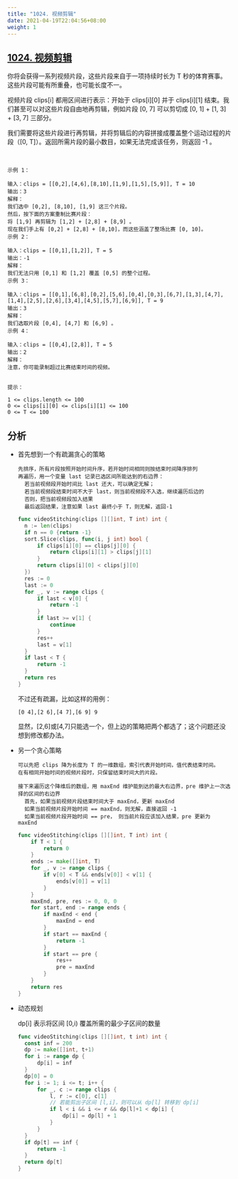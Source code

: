 ```yaml
---
title: "1024. 视频剪辑"
date: 2021-04-19T22:04:56+08:00
weight: 1
---
```


## [1024. 视频剪辑](https://leetcode-cn.com/problems/video-stitching)
你将会获得一系列视频片段，这些片段来自于一项持续时长为 T 秒的体育赛事。这些片段可能有所重叠，也可能长度不一。

视频片段 clips[i] 都用区间进行表示：开始于 clips[i][0] 并于 clips[i][1] 结束。我们甚至可以对这些片段自由地再剪辑，例如片段 [0, 7] 可以剪切成 [0, 1] + [1, 3] + [3, 7] 三部分。

我们需要将这些片段进行再剪辑，并将剪辑后的内容拼接成覆盖整个运动过程的片段（[0, T]）。返回所需片段的最小数目，如果无法完成该任务，则返回 -1 。

 
```
示例 1：

输入：clips = [[0,2],[4,6],[8,10],[1,9],[1,5],[5,9]], T = 10
输出：3
解释：
我们选中 [0,2], [8,10], [1,9] 这三个片段。
然后，按下面的方案重制比赛片段：
将 [1,9] 再剪辑为 [1,2] + [2,8] + [8,9] 。
现在我们手上有 [0,2] + [2,8] + [8,10]，而这些涵盖了整场比赛 [0, 10]。
示例 2：

输入：clips = [[0,1],[1,2]], T = 5
输出：-1
解释：
我们无法只用 [0,1] 和 [1,2] 覆盖 [0,5] 的整个过程。
示例 3：

输入：clips = [[0,1],[6,8],[0,2],[5,6],[0,4],[0,3],[6,7],[1,3],[4,7],[1,4],[2,5],[2,6],[3,4],[4,5],[5,7],[6,9]], T = 9
输出：3
解释： 
我们选取片段 [0,4], [4,7] 和 [6,9] 。
示例 4：

输入：clips = [[0,4],[2,8]], T = 5
输出：2
解释：
注意，你可能录制超过比赛结束时间的视频。
 

提示：

1 <= clips.length <= 100
0 <= clips[i][0] <= clips[i][1] <= 100
0 <= T <= 100
```
## 分析
- 首先想到一个有疏漏贪心的策略
  ```
  先排序，所有片段按照开始时间升序，若开始时间相同则按结束时间降序排列
  再遍历，用一个变量 last 记录已选区间所能达到的右边界：
    若当前视频段开始时间比 last 还大，可以确定无解；
    若当前视频段结束时间不大于 last，则当前视频段不入选，继续遍历后边的
    否则，把当前视频段加入结果
    最后返回结果，注意如果 last 最终小于 T，则无解，返回-1
  ```

  ```go
  func videoStitching(clips [][]int, T int) int {
    n := len(clips)
    if n == 0 {return -1}
    sort.Slice(clips, func(i, j int) bool {
        if clips[i][0] == clips[j][0] {
            return clips[i][1] > clips[j][1]
        }
        return clips[i][0] < clips[j][0]
    })
    res := 0
    last := 0
    for _, v := range clips {
        if last < v[0] {
            return -1
        }
        if last >= v[1] {
            continue
        }
        res++
        last = v[1]
    }
    if last < T {
        return -1
    }
    return res
  }
  ```
  不过还有疏漏，比如这样的用例：   
  ```
  [0 4],[2 6],[4 7],[6 9] 9
  ```
  显然，[2,6]或[4,7]只能选一个，但上边的策略把两个都选了；这个问题还没想到修改都办法。

- 另一个贪心策略
  ```
  可以先把 clips 降为长度为 T 的一维数组，索引代表开始时间，值代表结束时间。
  在有相同开始时间的视频片段时，只保留结束时间大的片段。

  接下来遍历这个降维后的数组，用 maxEnd 维护能到达的最大右边界，pre 维护上一次选择的区间的右边界
    首先，如果当前视频片段结束时间大于 maxEnd，更新 maxEnd
    如果当前视频片段开始时间 == maxEnd，则无解，直接返回 -1
    如果当前视频片段开始时间 == pre， 则当前片段应该加入结果，pre 更新为 maxEnd

  ```

  ```go
  func videoStitching(clips [][]int, T int) int {
      if T < 1 {
          return 0
      }
      ends := make([]int, T)
      for _, v := range clips {
          if v[0] < T && ends[v[0]] < v[1] {
              ends[v[0]] = v[1]
          }
      }
      maxEnd, pre, res := 0, 0, 0
      for start, end := range ends {
          if maxEnd < end {
              maxEnd = end
          }
          if start == maxEnd {
              return -1
          }
          if start == pre {
              res++
              pre = maxEnd
          }
      }
      return res
  }
  ```

- 动态规划
  
  dp[i] 表示将区间 [0,i) 覆盖所需的最少子区间的数量

  ```go
  func videoStitching(clips [][]int, t int) int {
    const inf = 200
    dp := make([]int, t+1)
    for i := range dp {
        dp[i] = inf
    }
    dp[0] = 0
    for i := 1; i <= t; i++ {
        for _, c := range clips {
            l, r := c[0], c[1]
            // 若能剪出子区间 [l,i]，则可以从 dp[l] 转移到 dp[i]
            if l < i && i <= r && dp[l]+1 < dp[i] {
                dp[i] = dp[l] + 1
            }
        }
    }
    if dp[t] == inf {
        return -1
    }
    return dp[t]
  }
  ```